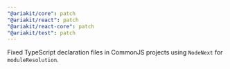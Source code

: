 ```yaml
---
"@ariakit/core": patch
"@ariakit/react": patch
"@ariakit/react-core": patch
"@ariakit/test": patch
---
```


Fixed TypeScript declaration files in CommonJS projects using `NodeNext` for `moduleResolution`.
